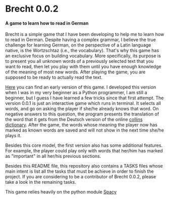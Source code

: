# Brecht 0.0.2

<!-- 
![alt text](http://3.bp.blogspot.com/_iharoUHGx80/TUcc4dSaWvI/AAAAAAAAIp0/tbYEtWXe3LE/s1600/BertoltBrechtCaricatura.jpg) -->
#### A game to learn how to read in German


Brecht is a simple game that I have been developing to help me to learn how to
 read in German. Despite having a complex grammar, I believe the true challenge for learning German, on the perspective of a Latin language native, is the Wortzschtaz (i.e., the vocabulary). That's why this game has an exclusive focus on building vocabulary. More specifically, its purpose is to present you all unknown words of a previously selected text that you want to read, then let you play with them until you have enough knowledge of the meaning of most new words. After playing the game, you are supposed to be ready to actually read the text.
 
 [Here](https://github.com/lucascr91/brecht_0.0.1) you can find an early version of this game. I developed this version when I was in my very
   beginner as a Python programmer, I am still a beginner, but I guess I have learned a few tricks since that first attempt. The version 0.0.1 is just
     an interactive game which runs in terminal. It selects all words, and go on asking the player if she/he already knows that word. On negative
       answers to this question, the program presents the translation of the word that it gets from the Deutsch version of the online [collins dictionary](https://www.collinsdictionary.com/dictionary/english-german). After the game, the words whose meaning the player now has marked as known words are saved and will not show in the next time she/he plays it.

Besides this core model, the first version also has some additional features. For example, the player could play only with words that her/him has marked as "important" in all her/his previous sections.

Besides this README file, this repository also contains a TASKS files whose main intent is list all the tasks that must be achieve in order to finish the project. If you are considering to be a contributor of Brecht 0.0.2, please take a look in the remaining tasks.

This game relies heavily on the python module [Spacy](https://spacy.io/)
